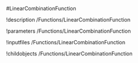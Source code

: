 <!-- MOOSE Object Documentation Stub: Remove this when content is added. -->
#LinearCombinationFunction

!description /Functions/LinearCombinationFunction

!parameters /Functions/LinearCombinationFunction

!inputfiles /Functions/LinearCombinationFunction

!childobjects /Functions/LinearCombinationFunction
